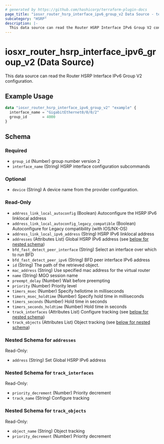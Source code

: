 ```yaml
---
# generated by https://github.com/hashicorp/terraform-plugin-docs
page_title: "iosxr_router_hsrp_interface_ipv6_group_v2 Data Source - terraform-provider-iosxr"
subcategory: "HSRP"
description: |-
  This data source can read the Router HSRP Interface IPv6 Group V2 configuration.
---
```


# iosxr_router_hsrp_interface_ipv6_group_v2 (Data Source)

This data source can read the Router HSRP Interface IPv6 Group V2 configuration.

## Example Usage

```terraform
data "iosxr_router_hsrp_interface_ipv6_group_v2" "example" {
  interface_name = "GigabitEthernet0/0/0/2"
  group_id       = 4000
}
```

<!-- schema generated by tfplugindocs -->
## Schema

### Required

- `group_id` (Number) group number version 2
- `interface_name` (String) HSRP interface configuration subcommands

### Optional

- `device` (String) A device name from the provider configuration.

### Read-Only

- `address_link_local_autoconfig` (Boolean) Autoconfigure the HSRP IPv6 linklocal address
- `address_link_local_autoconfig_legacy_compatible` (Boolean) Autoconfigure for Legacy compatibility (with IOS/NX-OS)
- `address_link_local_ipv6_address` (String) HSRP IPv6 linklocal address
- `addresses` (Attributes List) Global HSRP IPv6 address (see [below for nested schema](#nestedatt--addresses))
- `bfd_fast_detect_peer_interface` (String) Select an interface over which to run BFD
- `bfd_fast_detect_peer_ipv6` (String) BFD peer interface IPv6 address
- `id` (String) The path of the retrieved object.
- `mac_address` (String) Use specified mac address for the virtual router
- `name` (String) MGO session name
- `preempt_delay` (Number) Wait before preempting
- `priority` (Number) Priority level
- `timers_msec` (Number) Specify hellotime in milliseconds
- `timers_msec_holdtime` (Number) Specify hold time in milliseconds
- `timers_seconds` (Number) Hold time in seconds
- `timers_seconds_holdtime` (Number) Hold time in seconds
- `track_interfaces` (Attributes List) Configure tracking (see [below for nested schema](#nestedatt--track_interfaces))
- `track_objects` (Attributes List) Object tracking (see [below for nested schema](#nestedatt--track_objects))

<a id="nestedatt--addresses"></a>
### Nested Schema for `addresses`

Read-Only:

- `address` (String) Set Global HSRP IPv6 address


<a id="nestedatt--track_interfaces"></a>
### Nested Schema for `track_interfaces`

Read-Only:

- `priority_decrement` (Number) Priority decrement
- `track_name` (String) Configure tracking


<a id="nestedatt--track_objects"></a>
### Nested Schema for `track_objects`

Read-Only:

- `object_name` (String) Object tracking
- `priority_decrement` (Number) Priority decrement
